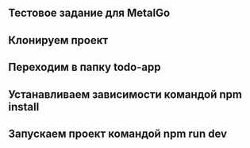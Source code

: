 ## Тестовое задание для MetalGo

## Клонируем проект

## Переходим в папку todo-app

## Устанавливаем зависимости командой npm install 

## Запускаем проект командой npm run dev
